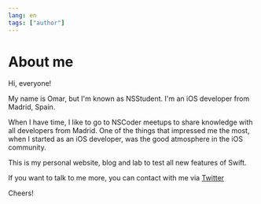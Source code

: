 ```yaml
---
lang: en
tags: ["author"]
---
```


# About me

Hi, everyone!

My name is Omar, but I'm known as NSStudent. I'm an iOS developer from Madrid, Spain.

When I have time, I like to go to NSCoder meetups to share knowledge with all developers from Madrid. One of the things that impressed me the most, when I started as an iOS developer, was the good atmosphere in the iOS community.

This is my personal website, blog and lab to test all new features of Swift.

If you want to talk to me more, you can contact with me via [Twitter](https://twitter.com/nsstudent)

Cheers!
